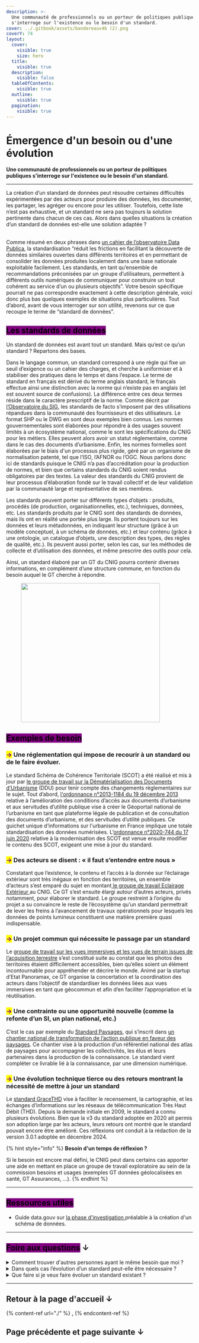 ```yaml
---
description: >-
  Une communauté de professionnels ou un porteur de politiques publiques
  s'interroge sur l'existence ou le besoin d'un standard.
cover: ../.gitbook/assets/bandereauv4b (2).png
coverY: 74
layout:
  cover:
    visible: true
    size: hero
  title:
    visible: true
  description:
    visible: false
  tableOfContents:
    visible: true
  outline:
    visible: true
  pagination:
    visible: true
---
```


# Émergence d'un besoin ou d'une évolution

**Une communauté de professionnels ou un porteur de politiques publiques s'interroge sur l'existence ou le besoin d'un standard.**

***

La création d’un standard de données peut résoudre certaines difficultés expérimentées par des acteurs pour produire des données, les documenter, les partager, les agréger ou encore pour les utiliser. Toutefois, cette liste n’est pas exhaustive, et un standard ne sera pas toujours la solution pertinente dans chacun de ces cas. Alors dans quelles situations la création d’un standard de données est-elle une solution adaptée ?

\
Comme résumé en deux phrases dans [un cahier de l’observatoire Data Publica](https://hal.science/hal-03986670/document), la standardisation “réduit les frictions en facilitant la découverte de données similaires ouvertes dans différents territoires et en permettant de consolider les données produites localement dans une base nationale exploitable facilement. Les standards, en tant qu’ensemble de recommandations préconisées par un groupe d’utilisateurs, permettent à différents outils numériques de communiquer pour construire un tout cohérent au service d’un ou plusieurs objectifs”. Votre besoin spécifique pourrait ne pas correspondre exactement à cette description générale, voici donc plus bas quelques exemples de situations plus particulières. Tout d’abord, avant de vous interroger sur son utilité, revenons sur ce que recoupe le terme de “standard de données”.

## <mark style="background-color:purple;">Les standards de données</mark>

Un standard de données est avant tout un standard. Mais qu’est ce qu’un standard ? Repartons des bases. &#x20;

Dans le langage commun, un standard correspond à une règle qui fixe un seuil d’exigence ou un cahier des charges, et cherche à uniformiser et à stabiliser des pratiques dans le temps et dans l’espace. Le terme de standard en français est dérivé du terme anglais standard, le français effectue ainsi une distinction avec la norme qui n’existe pas en anglais (et est souvent source de confusions). La différence entre ces deux termes réside dans le caractère prescriptif de la norme. Comme décrit par [l’Observatoire du SIG](https://cnig.gouv.fr/IMG/pdf/_c_vpw_sigmag_sigtv.fr_n34_obervatoire_du_sig_enquete_normes_standards_-_octobre_2022.pdf), les standards de facto s’imposent par des utilisations répandues dans la communauté des fournisseurs et des utilisateurs. Le format SHP ou le DWG en sont deux exemples bien connus.  Les normes gouvernementales sont élaborées pour répondre à des usages souvent limités à un écosystème national, comme le sont les spécifications du CNIG pour les métiers. Elles peuvent alors avoir un statut réglementaire, comme dans le cas des documents d’urbanisme. Enfin, les normes formelles sont élaborées par le biais d'un processus plus rigide, géré par un organisme de normalisation patenté, tel que l’ISO, l’AFNOR ou l’OGC. Nous parlons donc ici de standards puisque le CNIG n’a pas d’accréditation pour la production de normes, et bien que certains standards du CNIG soient rendus obligatoires par des textes. La valeur des standards du CNIG provient de leur processus d’élaboration fondé sur le travail collectif et de leur validation par la communauté large et représentative de ses membres.

Les standards peuvent porter sur différents types d’objets : produits, procédés (de production, organisationnelles, etc.), techniques, données, etc. Les standards produits par le CNIG sont des standards de données, mais ils ont en réalité une portée plus large. Ils portent toujours sur les données et leurs métadonnées, en indiquant leur structure (grâce à un modèle conceptuel, à un schéma de données, etc.) et leur contenu (grâce à une ontologie, un catalogue d’objets, une description des types, des règles de qualité, etc.). Ils peuvent aussi porter, selon les cas, sur les méthodes de collecte et d’utilisation des données, et même prescrire des outils pour cela.&#x20;

Ainsi, un standard élaboré par un GT du CNIG pourra contenir diverses informations, en complément d’une structure commune, en fonction du besoin auquel le GT cherche à répondre.

<figure><img src="../.gitbook/assets/Standard CNIG_définition.png" alt="" width="375"><figcaption></figcaption></figure>

## <mark style="background-color:purple;">Exemples de besoin</mark>

### <mark style="color:purple;">→</mark> **Une réglementation** qui impose de recourir à un standard ou de le faire évoluer.

Le standard Schéma de Cohérence Territoriale (SCOT) a été réalisé et mis à jour par [le groupe de travail sur la Dématérialisation des Documents d’Urbanisme](https://cnig.gouv.fr/gt-ddu-a2918.html) (DDU) pour tenir compte des changements réglementaires sur le sujet. Tout d’abord, [l'ordonnance n°2013-1184 du 19 décembre 2013](http://www.legifrance.gouv.fr/affichTexte.do;jsessionid=?cidTexte=JORFTEXT000028346965\&dateTexte=\&oldAction=dernierJO\&categorieLien=id) relative à l’amélioration des conditions d’accès aux documents d’urbanisme et aux servitudes d’utilité publique vise à créer le Géoportail national de l’urbanisme en tant que plateforme légale de publication et de consultation des documents d’urbanisme, et des servitudes d’utilité publiques. Ce guichet unique d’informations sur l'urbanisme en France implique une totale standardisation des données numérisées. L’[ordonnance n°2020-744 du 17 juin 2020](https://www.legifrance.gouv.fr/jorf/id/JORFTEXT000042007729/) relative à la modernisation des SCOT est venue ensuite modifier le contenu des SCOT, exigeant une mise à jour du standard.&#x20;

### <mark style="color:purple;">→</mark> Des acteurs se disent : « **il faut s’entendre entre nous** »&#x20;

Constatant que l’existence, le contenu et l’accès à la donnée sur l’éclairage extérieur sont très inégaux en fonction des territoires, un ensemble d’acteurs s’est emparé du sujet en montant[ le groupe de travail Eclairage Extérieur ](https://cnig.gouv.fr/eclairage-exterieur-a25020.html)au CNIG. Ce GT s’est ensuite élargi autour d’autres acteurs, privés notamment, pour élaborer le standard. Le groupe restreint à l’origine du projet a su convaincre le reste de l’écosystème qu’un standard permettrait de lever les freins à l’avancement de travaux opérationnels pour lesquels les données de points lumineux constituent une matière première quasi indispensable.

### <mark style="color:purple;">→</mark> **Un projet commun** qui nécessite le passage par un standard

Le [groupe de travail sur les vues immersives et les vues de terrain issues de l’acquisition terrestre](https://cnig.gouv.fr/gt-vues-immersives-et-vues-de-terrain-issues-d-a26051.html) s’est constitué suite au constat que les photos des territoires étaient difficilement accessibles, bien qu’elles soient un élément incontournable pour appréhender et décrire le monde. Animé par la startup d’Etat Panoramax, ce GT organise la concertation et la coordination des acteurs dans l’objectif de standardiser les données liées aux vues immersives en tant que géocommun et afin d’en faciliter l’appropriation et la réutilisation.

### <mark style="color:purple;">→</mark> **Une contrainte ou une opportunité nouvelle** (comme la refonte d’un SI, un plan national, etc.)

C’est le cas par exemple du [Standard Paysages](https://cnig.gouv.fr/gt-paysages-a25941.html), qui s’inscrit dans [un chantier national de transformation de l’action publique en faveur des paysages](https://objectif-paysages.developpement-durable.gouv.fr/parution-de-la-nouvelle-methode-nationale-des-atlas-de-paysages-1127). Ce chantier vise à la production d’un référentiel national des atlas de paysages pour accompagner les collectivités, les élus et leurs partenaires dans la production de la connaissance. Le standard vient compléter ce livrable lié à la connaissance, par une dimension numérique.&#x20;

### <mark style="color:purple;">→</mark> Une évolution technique tierce ou des retours montrant la nécessité de **mettre à jour un standard**

Le [standard GraceTHD](https://cnig.gouv.fr/gt-gracethd-a17477.html) vise à faciliter le recensement, la cartographie, et les échanges d’informations sur les réseaux de télécommunication Très Haut Débit (THD). Depuis la demande initiale en 2009, le standard a connu plusieurs évolutions. Bien que la v3 du standard adoptée en 2020 ait permis son adoption large par les acteurs, leurs retours ont montré que le standard pouvait encore être amélioré. Ces réflexions ont conduit à la rédaction de la version 3.0.1 adoptée en décembre 2024.

{% hint style="info" %}
**Besoin d'un temps de réflexion ?**&#x20;

Si le besoin est encore mal défini, le CNIG peut dans certains cas apporter une aide en mettant en place un groupe de travail exploratoire au sein de la commission besoins et usages (exemples GT données géolocalisées en santé, GT Assurances, …).
{% endhint %}

***

## <mark style="background-color:purple;">Ressources utiles</mark>

* Guide data.gouv sur [la phase d'investigation ](https://guides.data.gouv.fr/guides-open-data/guide-qualite/maitriser-les-schemas-de-donnees/creer-un-schema-de-donnees/etape-1-phase-dinvestigation)préalable à la création d'un schéma de données.

***

## <mark style="background-color:purple;">Foire aux questions</mark> ↓

<details>

<summary>Comment trouver d'autres personnes ayant le même besoin que moi ?</summary>

Si vous identifiez un besoin, il est probable que vous ne soyez pas seul dans votre cas. Pour trouver ces personnes, trois cercles doivent être visés :&#x20;

* Vos interlocuteurs directs (collègues, prestataires, institutions partenaires, membres de fédérations auxquelles vous participez, etc.). Vous êtes le plus à même de les contacter.
* Les acteurs de votre domaine (institutions similaires à la vôtre localisées dans d’autres juridictions, concurrents, acteurs distants dans la chaîne de valeur, instances nationales, etc.). Les canaux de communication thématiques (forums spécialisés, newsletter, conférences, etc.) sont les plus adaptés pour contacter ces personnes.&#x20;
* Les acteurs qui sortent de votre horizon thématique. Afin de les identifier, le secrétariat général du CNIG peut vous venir en aide. L’utilisation de canaux de communication plus larges (forums généralistes comme [forum.data.gouv](https://forum.data.gouv.fr/), réseaux sociaux, etc.).

</details>

<details>

<summary>Dans quels cas l’évolution d’un standard peut-elle être nécessaire ? </summary>

A moins d’une perte de compatibilité importante ou d’un problème important identifié dans le standard, il peut être difficile de juger si une mise à jour du standard est opportune. Les cas évoqués plus haut pour l’identification d’un besoin s’appliquent pour cela : s’agit-il d’une obligation réglementaire ? Un consensus sur le besoin d’une évolution existe-il ? Pouvez-vous profiter d’un calendrier favorable ?

</details>

<details>

<summary>Que faire si je veux faire évoluer un standard existant ?</summary>

De même que pour la création d’un standard, le besoin d’une évolution doit être caractérisé. Une fois la nécessité d’une évolution bien identifiée, le secrétariat du CNIG vous accompagnera pour identifier le bon processus, qui peut dépendre de l’ampleur de la mise à jour à effectuer. Généralement, seule la commission des standards est sollicitée dans une démarche similaire à celle de l’élaboration d’un nouveau standard après l’approbation par la commission besoin et usages.

</details>

***

## Retour à la page d'accueil ↓

{% content-ref url="./" %}
[.](./)
{% endcontent-ref %}

## Page précédente et page suivante ↓
